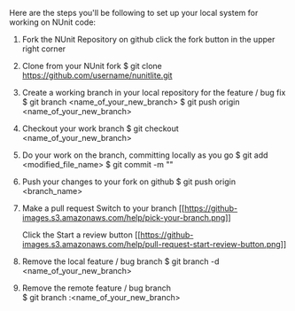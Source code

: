 Here are the steps you'll be following to set up your local system for working on NUnit code:

1. Fork the NUnit Repository on github
   click the fork button in the upper right corner
2. Clone from your NUnit fork
   $ git clone https://github.com/username/nunitlite.git
3. Create a working branch in your local repository for the feature / bug fix
   $ git branch <name_of_your_new_branch>
   $ git push origin <name_of_your_new_branch>
4. Checkout your work branch
   $ git checkout <name_of_your_new_branch>
5. Do your work on the branch, committing locally as you go
   $ git add <modified_file_name>
   $ git commit -m "<Commit Message>"
6. Push your changes to your fork on github
   $ git push origin <branch_name>
7. Make a pull request
   Switch to your branch
   [[https://github-images.s3.amazonaws.com/help/pick-your-branch.png]]

   Click the Start a review button
   [[https://github-images.s3.amazonaws.com/help/pull-request-start-review-button.png]]
8. Remove the local feature / bug branch
   $ git branch -d <name_of_your_new_branch>
9. Remove the remote feature / bug branch   
   $ git branch :<name_of_your_new_branch>